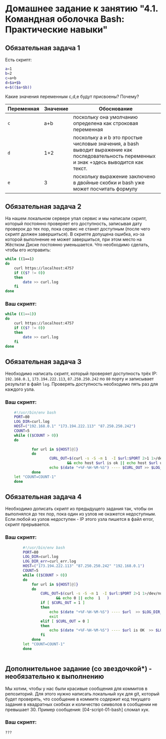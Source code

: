 # Домашнее задание к занятию "4.1. Командная оболочка Bash: Практические навыки"

## Обязательная задача 1

Есть скрипт:
```bash
a=1
b=2
c=a+b
d=$a+$b
e=$(($a+$b))
```
Какие значения переменным c,d,e будут присвоены? Почему?

| Переменная  | Значение | Обоснование |
| ------------- |----------| ------------- |
| `c`  | a+b      | поскольку она умолчанию определена как строковая переменная |
| `d`  | 1+2      |  поскольку a и b это простые числовые значения, а bash выводит выражение как последовательность переменных и знак +здесь выводится как текст. |
| `e`  | 3        | поскольку выражение заключено в двойные скобки и bash уже может посчитать формулу |

## Обязательная задача 2
На нашем локальном сервере упал сервис и мы написали скрипт, который постоянно проверяет его доступность, записывая дату проверок до тех пор, пока сервис не станет доступным (после чего скрипт должен завершиться). В скрипте допущена ошибка, из-за которой выполнение не может завершиться, при этом место на Жёстком Диске постоянно уменьшается. Что необходимо сделать, чтобы его исправить:
```bash
while ((1==1)
do
	curl https://localhost:4757
	if (($? != 0))
	then
		date >> curl.log
	fi
done
```
### Ваш скрипт:
```bash
while ((1==1))
do
	curl https://localhost:4757
	if (($? != 0))
	then
		date >> curl.log
	fi
done
```
## Обязательная задача 3
Необходимо написать скрипт, который проверяет доступность трёх IP: `192.168.0.1`, `173.194.222.113`, `87.250.250.242` по `80` порту и записывает результат в файл `log`. Проверять доступность необходимо пять раз для каждого узла.

### Ваш скрипт:
```bash 
	#!/usr/bin/env bash
	PORT=80
	LOG_DIR=curl.log
	HOST=("192.168.0.1" "173.194.222.113" "87.250.250.242")
	COUNT=5
	while (($COUNT > 0))
	do
	
			for url in ${HOST[@]}
			do
					CURL_OUT=$(curl -s -S -m 1  -I $url:$PORT 2>1 1>/dev/null \
							&& echo host $url is ok || echo host $url unreachable )
					echo $(date "+%F-%H-%M-%S") ---- $CURL_OUT >> $LOG_DIR
			done
	let "COUNT=COUNT-1"
	done


```
## Обязательная задача 4
Необходимо дописать скрипт из предыдущего задания так, чтобы он выполнялся до тех пор, пока один из узлов не окажется недоступным. Если любой из узлов недоступен - IP этого узла пишется в файл error, скрипт прерывается.

### Ваш скрипт:
```bash
        #!/usr/bin/env bash
        PORT=80
        LOG_DIR=curl.log
        LOG_DIR_err=curl_err.log
        HOST=("173.194.222.113" "87.250.250.242" "192.168.0.1")
        COUNT=5
        while (($COUNT > 0))
        do
            for url in ${HOST[@]}
            do
                CURL_OUT=$(curl -s -S -m 1  -I $url:$PORT 2>1 1>/dev/null \
                       && echo 0 || echo  1   )
                if [ $CURL_OUT = 1 ]  
                then
                    echo $(date "+%F-%H-%M-%S") ---- $url  >> $LOG_DIR_err
                    exit
                elif [ $CURL_OUT = 0 ]
                then
                    echo $(date "+%F-%H-%M-%S") ---- $url is OK  >> $LOG_DIR
                fi
            done	
        let "COUNT=COUNT-1"
        done
         

```

## Дополнительное задание (со звездочкой*) - необязательно к выполнению

Мы хотим, чтобы у нас были красивые сообщения для коммитов в репозиторий. Для этого нужно написать локальный хук для git, который будет проверять, что сообщение в коммите содержит код текущего задания в квадратных скобках и количество символов в сообщении не превышает 30. Пример сообщения: \[04-script-01-bash\] сломал хук.

### Ваш скрипт:
```bash
???
```